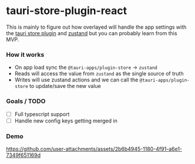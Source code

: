 # tauri-store-plugin-react 

This is mainly to figure out how overlayed will handle the app settings with the [tauri store plugin](https://v2.tauri.app/plugin/store) and [zustand](https://zustand.docs.pmnd.rs/getting-started/introduction) but you can probably learn from this MVP.


### How it works
- On app load sync the `@tauri-apps/plugin-store` -> `zustand`
- Reads will access the value from `zustand` as the single source of truth
- Writes will use zustand actions and we can call the `@tauri-apps/plugin-store` to update/save the new value

### Goals / TODO

- [ ] Full typescript support
- [ ] Handle new config keys getting merged in

### Demo

https://github.com/user-attachments/assets/2b6b4945-1180-4f91-a6e1-7349f651169d
